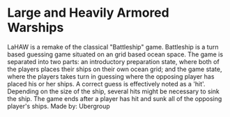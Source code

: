 # Large and Heavily Armored Warships

LaHAW is a remake of the classical "Battleship" game. Battleship is a turn based guessing game situated on an grid based ocean space. The game is separated into two parts: an introductory preparation state, where both of the players places their ships on their own ocean grid; and the game state, where the players takes turn in guessing where the opposing player has placed his or her ships. A correct guess is effectively noted as a 'hit'. Depending on the size of the ship, several hits might be necessary to sink the ship. The game ends after a player has hit and sunk all of the opposing player's ships.
Made by: Ubergroup